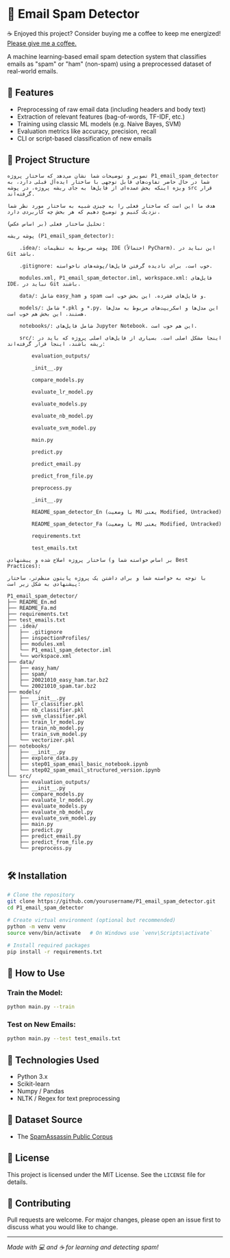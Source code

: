 
# 📧 Email Spam Detector

☕ Enjoyed this project? Consider buying me a coffee to keep me energized!
[Please give me a coffee.](https://www.coffeebede.com/mahdianfe)

A machine learning-based email spam detection system that classifies emails as "spam" or "ham" (non-spam) using a preprocessed dataset of real-world emails.

## 🚀 Features

- Preprocessing of raw email data (including headers and body text)
- Extraction of relevant features (bag-of-words, TF-IDF, etc.)
- Training using classic ML models (e.g. Naive Bayes, SVM)
- Evaluation metrics like accuracy, precision, recall
- CLI or script-based classification of new emails

## 📂 Project Structure

```
تصویر و توضیحات شما نشان می‌دهد که ساختار پروژه P1_email_spam_detector شما در حال حاضر تفاوت‌های قابل توجهی با ساختار ایده‌آل قبلی دارد، به ویژه اینکه بخش عمده‌ای از فایل‌ها به جای ریشه پروژه، در پوشه src قرار گرفته‌اند.

هدف ما این است که ساختار فعلی را به چیزی شبیه به ساختار مورد نظر شما نزدیک کنیم و توضیح دهیم که هر بخش چه کاربردی دارد.

تحلیل ساختار فعلی (بر اساس عکس):

پوشه ریشه (P1_email_spam_detector):

    .idea/: پوشه مربوط به تنظیمات IDE (احتمالاً PyCharm). این نباید در Git باشد.

    .gitignore: خوب است، برای نادیده گرفتن فایل‌ها/پوشه‌های ناخواسته.

    modules.xml, P1_email_spam_detector.iml, workspace.xml: فایل‌های IDE، نباید در Git باشند.

    data/: شامل easy_ham و spam و فایل‌های فشرده. این بخش خوب است.

    models/: شامل *.pkl و *.py. این مدل‌ها و اسکریپت‌های مربوط به مدل‌ها هستند. این بخش هم خوب است.

    notebooks/: شامل فایل‌های Jupyter Notebook. این هم خوب است.

    src/: اینجا مشکل اصلی است. بسیاری از فایل‌های اصلی پروژه که باید در ریشه باشند، اینجا قرار گرفته‌اند:

        evaluation_outputs/

        _init__.py

        compare_models.py

        evaluate_lr_model.py

        evaluate_models.py

        evaluate_nb_model.py

        evaluate_svm_model.py

        main.py

        predict.py

        predict_email.py

        predict_from_file.py

        preprocess.py

        _init__.py

        README_spam_detector_En (با وضعیت MU یعنی Modified, Untracked)

        README_spam_detector_Fa (با وضعیت MU یعنی Modified, Untracked)

        requirements.txt

        test_emails.txt

ساختار پروژه اصلاح شده و پیشنهادی (بر اساس خواسته شما و Best Practices):

با توجه به خواسته شما و برای داشتن یک پروژه پایتون منظم‌تر، ساختار پیشنهادی به شکل زیر است:

P1_email_spam_detector/
├── README_En.md             
├── README_Fa.md             
├── requirements.txt         
├── test_emails.txt  
├── .idea/    
│   ├── .gitignore                               
│   ├── inspectionProfiles/
│   ├── modules.xml
│   └── P1_email_spam_detector.iml
│   └── workspace.xml
├── data/
│   ├── easy_ham/
│   ├── spam/
│   ├── 20021010_easy_ham.tar.bz2
│   └── 20021010_spam.tar.bz2
├── models/                     
│   ├── __init__.py
│   ├── lr_classifier.pkl
│   ├── nb_classifier.pkl
│   ├── svm_classifier.pkl
│   ├── train_lr_model.py
│   ├── train_nb_model.py
│   ├── train_svm_model.py
│   └── vectorizer.pkl
├── notebooks/                  
│   ├── __init__.py
│   ├── explore_data.py         
│   ├── step01_spam_email_basic_notebook.ipynb
│   └── step02_spam_email_structured_version.ipynb
└── src/                        
    ├── evaluation_outputs/     
    ├── __init__.py             
    ├── compare_models.py
    ├── evaluate_lr_model.py
    ├── evaluate_models.py
    ├── evaluate_nb_model.py
    ├── evaluate_svm_model.py
    ├── main.py                 
    ├── predict.py
    ├── predict_email.py
    ├── predict_from_file.py
    └── preprocess.py
        
```

## 🛠️ Installation

```bash
# Clone the repository
git clone https://github.com/yourusername/P1_email_spam_detector.git
cd P1_email_spam_detector

# Create virtual environment (optional but recommended)
python -m venv venv
source venv/bin/activate   # On Windows use `venv\Scripts\activate`

# Install required packages
pip install -r requirements.txt
```

## 🧪 How to Use

### Train the Model:
```bash
python main.py --train
```

### Test on New Emails:
```bash
python main.py --test test_emails.txt
```

## 🧠 Technologies Used

- Python 3.x
- Scikit-learn
- Numpy / Pandas
- NLTK / Regex for text preprocessing

## 🧳 Dataset Source

- The [SpamAssassin Public Corpus](http://spamassassin.apache.org/old/publiccorpus/)

## 📜 License

This project is licensed under the MIT License. See the `LICENSE` file for details.

## 🤝 Contributing

Pull requests are welcome. For major changes, please open an issue first to discuss what you would like to change.

---

*Made with 💻 and ☕ for learning and detecting spam!*
